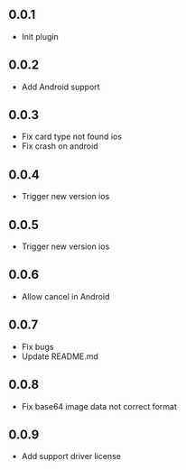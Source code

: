 ## 0.0.1

* Init plugin

## 0.0.2

* Add Android support

## 0.0.3

* Fix card type not found ios
* Fix crash on android

## 0.0.4

* Trigger new version ios

## 0.0.5

* Trigger new version ios

## 0.0.6

* Allow cancel in Android

## 0.0.7

* Fix bugs
* Update README.md

## 0.0.8

* Fix base64 image data not correct format

## 0.0.9

* Add support driver license
